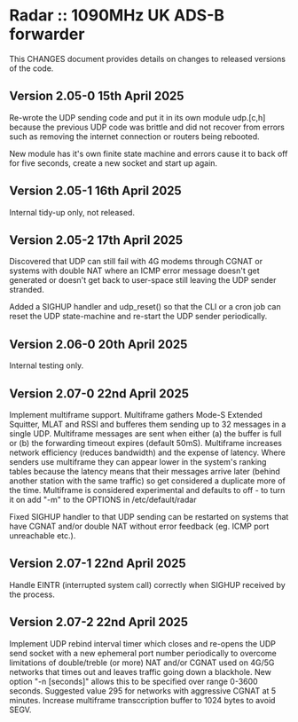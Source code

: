 # Radar :: 1090MHz UK ADS-B forwarder
This CHANGES document provides details on changes to released versions of the code.

## Version 2.05-0 15th April 2025
Re-wrote the UDP sending code and put it in its own module udp.[c,h] because the previous
UDP code was brittle and did not recover from errors such as removing the internet
connection or routers being rebooted.

New module has it's own finite state machine and errors cause it to back off
for five seconds, create a new socket and start up again.

## Version 2.05-1 16th April 2025
Internal tidy-up only, not released.

## Version 2.05-2 17th April 2025
Discovered that UDP can still fail with 4G modems through CGNAT or systems with double NAT where an ICMP error message
doesn't get generated or doesn't get back to user-space still leaving the UDP sender stranded.

Added a SIGHUP handler and udp_reset() so that the CLI or a cron job can reset the UDP
state-machine and re-start the UDP sender periodically.

## Version 2.06-0 20th April 2025
Internal testing only.

## Version 2.07-0 22nd April 2025
Implement multiframe support.  Multiframe gathers Mode-S Extended Squitter, MLAT and RSSI
and bufferes them sending up to 32 messages in a single UDP.
Multiframe messages are sent when either (a) the buffer is full or (b) the forwarding timeout expires (default 50mS).
Multiframe increases network efficiency (reduces bandwidth) and the expense of latency.
Where senders use multiframe they can appear lower in the system's ranking tables because the latency means that their messages arrive later
(behind another station with the same traffic) so get considered a duplicate more of the time.
Multiframe is considered experimental and defaults to off - to turn it on add "-m" to the OPTIONS in /etc/default/radar

Fixed SIGHUP handler to that UDP sending can be restarted on systems that have CGNAT and/or double NAT without
error feedback (eg. ICMP port unreachable etc.).

## Version 2.07-1 22nd April 2025
Handle EINTR (interrupted system call) correctly when SIGHUP received by the process.

## Version 2.07-2 22nd April 2025
Implement UDP rebind interval timer which closes and re-opens the UDP send socket with a new ephemeral port
number periodically to overcome limitations of double/treble (or more) NAT and/or CGNAT used on 4G/5G networks
that times out and leaves traffic going down a blackhole.
New option "-n [seconds]" allows this to be specified over range 0-3600 seconds. Suggested value 295 for networks with aggressive CGNAT at 5
minutes.
Increase multiframe transccription buffer to 1024 bytes to avoid SEGV.